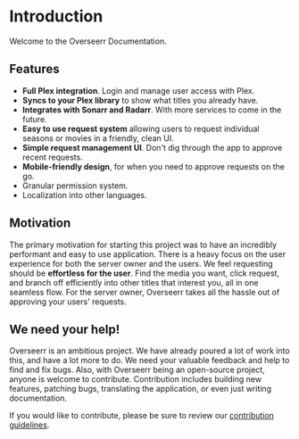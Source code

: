 # Introduction

Welcome to the Overseerr Documentation.

## Features

- **Full Plex integration**. Login and manage user access with Plex.
- **Syncs to your Plex library** to show what titles you already have.
- **Integrates with Sonarr and Radarr**. With more services to come in the future.
- **Easy to use request system** allowing users to request individual seasons or movies in a friendly, clean UI.
- **Simple request management UI**. Don't dig through the app to approve recent requests.
- **Mobile-friendly design**, for when you need to approve requests on the go.
- Granular permission system.
- Localization into other languages.

## Motivation

The primary motivation for starting this project was to have an incredibly performant and easy to use application. There is a heavy focus on the user experience for both the server owner and the users. We feel requesting should be **effortless for the user**. Find the media you want, click request, and branch off efficiently into other titles that interest you, all in one seamless flow. For the server owner, Overseerr takes all the hassle out of approving your users' requests.

## We need your help!

Overseerr is an ambitious project. We have already poured a lot of work into this, and have a lot more to do. We need your valuable feedback and help to find and fix bugs. Also, with Overseerr being an open-source project, anyone is welcome to contribute. Contribution includes building new features, patching bugs, translating the application, or even just writing documentation.

If you would like to contribute, please be sure to review our [contribution guidelines](https://github.com/sct/overseerr/blob/develop/CONTRIBUTING.md).
